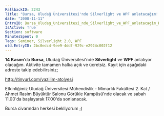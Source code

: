 ```yaml
---
FallbackID: 2243
Title: "Bursa, Uludağ Üniversitesi'nde Silverlight ve WPF anlatacağım! Herkes davetli!"
date: "2008-11-11"
EntryID: Bursa_Uludag_Universitesi_nde_Silverlight_ve_WPF_anlatacagim_Herkes_davetli
IsActive: True
Section: software
MinutesSpent: 0
Tags: Seminer, Silverlight 2.0, WPF
old.EntryID: 2bc0edc4-9ee9-4ddf-929c-e2924c002f12
---
```

**14 Kasım**'da **Bursa**, Uludağ Üniversitesi'nde **Silverlight** ve
**WPF** anlatıyor olacağım. Aktivite tamamen halka açık ve ücretsiz.
Kayıt için aşağıdaki adreste takip edebilirsiniz;

<http://tinyurl.com/yazilim-atolyesi>

Etkinliğimiz Uludağ Üniversitesi Mühendislik - Mimarlık Fakültesi 2. Kat
/ Ahmet Rasim Büyüktür Salonu Görükle Kampüsü'nde olacak ve sabah
11.00'da başlayarak 17.00'da sonlanacak.

Bursa civarından herkesi bekliyorum ;)


